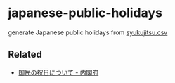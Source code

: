 # japanese-public-holidays

generate Japanese public holidays from [syukujitsu.csv](https://www8.cao.go.jp/chosei/shukujitsu/syukujitsu.csv)

## Related

- [国民の祝日について - 内閣府](https://www8.cao.go.jp/chosei/shukujitsu/gaiyou.html)
